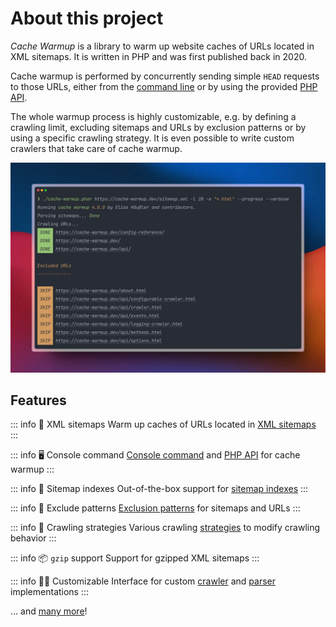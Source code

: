 # About this project

*Cache Warmup* is a library to warm up website caches of URLs
located in XML sitemaps. It is written in PHP and was first published back in 2020.

Cache warmup is performed by concurrently sending simple `HEAD` requests to those
URLs, either from the [command line](installation.md) or by using the provided
[PHP API](api/index.md).

The whole warmup process is highly customizable, e.g. by defining a crawling limit,
excluding sitemaps and URLs by exclusion patterns or by using a specific crawling
strategy. It is even possible to write custom crawlers that take care of cache warmup.

![Screenshot](img/screenshot.jpeg)

## Features

::: info 🚀 XML sitemaps
Warm up caches of URLs located in [XML sitemaps](config-reference/sitemaps.md)
:::

::: info 🖥️ Console command
[Console command](installation.md) and [PHP API](api/index.md) for cache warmup
:::

::: info 🔀 Sitemap indexes
Out-of-the-box support for [sitemap indexes](https://www.sitemaps.org/protocol.html#index)
:::

::: info 🎯 Exclude patterns
[Exclusion patterns](config-reference/exclude.md) for sitemaps and URLs
:::

::: info 🧪 Crawling strategies
Various crawling [strategies](config-reference/strategy.md) to modify crawling behavior
:::

::: info 📦 `gzip` support
Support for gzipped XML sitemaps
:::

::: info 🧑‍💻 Customizable
Interface for custom [crawler](api/index.md#crawler) and
[parser](api/index.md#parser) implementations
:::

… and [many more](config-reference/index.md)!
